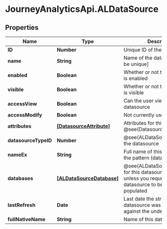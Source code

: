 # JourneyAnalyticsApi.ALDataSource

## Properties

Name | Type | Description | Notes
------------ | ------------- | ------------- | -------------
**ID** | **Number** | Unique ID of the datasource | [optional] 
**name** | **String** | Name of the datasource [must be unique] | [optional] 
**enabled** | **Boolean** | Whether or not this datasource is enabled | [optional] 
**visible** | **Boolean** | Whether or not this datasource is visible | [optional] 
**accessView** | **Boolean** | Can the user view this datasource | [optional] 
**accessModify** | **Boolean** | Not currently used | [optional] 
**attributes** | [**[DatasourceAttribute]**](DatasourceAttribute.md) | Attributes for this datasource.  @see(DatasourceAttribute) | [optional] 
**datasourceTypeID** | **Number** | @see(ALDataSourceType) of the datasource | [optional] 
**nameEx** | **String** | Full name of this datasource, in the pattern (datasource) | [optional] 
**databases** | [**[ALDataSourceDatabase]**](ALDataSourceDatabase.md) | @see(ALDataSourceDatabase)s for this datasource.  Not filled in unless you request the datasource to be fully populated | [optional] 
**lastRefresh** | **Date** | Last date the structure of this datasource was refreshed against the underlying system. | [optional] 
**fullNativeName** | **String** | Name of this datasource | [optional] 


